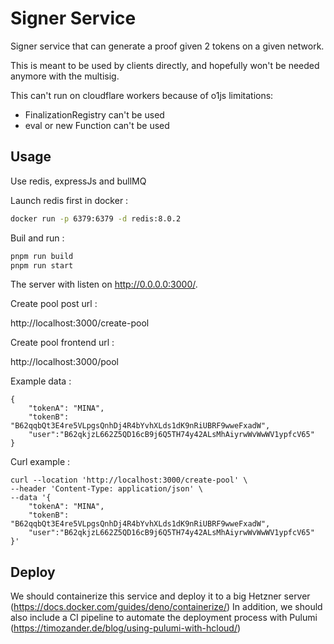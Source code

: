 # Signer Service

Signer service that can generate a proof given 2 tokens on a given network.

This is meant to be used by clients directly, and hopefully won't be needed
anymore with the multisig.

This can't run on cloudflare workers because of o1js limitations:

- FinalizationRegistry can't be used
- eval or new Function can't be used

## Usage

Use redis, expressJs and bullMQ

Launch redis first in docker :

```bash
docker run -p 6379:6379 -d redis:8.0.2
```

Buil and run :

```bash
pnpm run build
pnpm run start
```

The server with listen on http://0.0.0.0:3000/.

Create pool post url :

http://localhost:3000/create-pool

Create pool frontend url :

http://localhost:3000/pool

Example data :

```
{
    "tokenA": "MINA",
    "tokenB": "B62qqbQt3E4re5VLpgsQnhDj4R4bYvhXLds1dK9nRiUBRF9wweFxadW",
    "user":"B62qkjzL662Z5QD16cB9j6Q5TH74y42ALsMhAiyrwWvWwWV1ypfcV65"
}
```

Curl example :

```
curl --location 'http://localhost:3000/create-pool' \
--header 'Content-Type: application/json' \
--data '{
    "tokenA": "MINA",
    "tokenB": "B62qqbQt3E4re5VLpgsQnhDj4R4bYvhXLds1dK9nRiUBRF9wweFxadW",
    "user":"B62qkjzL662Z5QD16cB9j6Q5TH74y42ALsMhAiyrwWvWwWV1ypfcV65"
}'
```

## Deploy

We should containerize this service and deploy it to a big Hetzner server
(https://docs.docker.com/guides/deno/containerize/) In addition, we should also
include a CI pipeline to automate the deployment process with Pulumi
(https://timozander.de/blog/using-pulumi-with-hcloud/)
